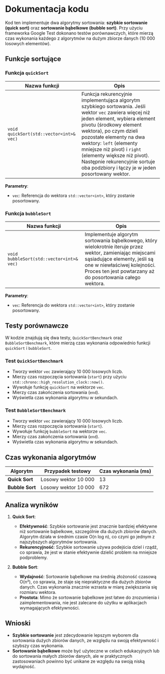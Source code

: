 # Dokumentacja kodu

Kod ten implementuje dwa algorytmy sortowania: **szybkie sortowanie (quick sort)** oraz **sortowanie bąbelkowe (bubble sort)**. Przy użyciu frameworka Google Test dokonano testów porównawczych, które mierzą czas wykonania każdego z algorytmów na dużym zbiorze danych (10 000 losowych elementów).

## Funkcje sortujące

### Funkcja `quickSort`

| Nazwa funkcji     | Opis                                                                                                              |
|--------------------|--------------------------------------------------------------------------------------------------------------------|
| `void quickSort(std::vector<int>& vec)` | Funkcja rekurencyjnie implementująca algorytm szybkiego sortowania. Jeśli wektor `vec` zawiera więcej niż jeden element, wybiera element pivotu (środkowy element wektora), po czym dzieli pozostałe elementy na dwa wektory: `left` (elementy mniejsze niż pivot) i `right` (elementy większe niż pivot). Następnie rekurencyjnie sortuje oba podzbiory i łączy je w jeden posortowany wektor. |

**Parametry**:
- `vec`: Referencja do wektora `std::vector<int>`, który zostanie posortowany.

### Funkcja `bubbleSort`

| Nazwa funkcji     | Opis                                                                                                              |
|--------------------|--------------------------------------------------------------------------------------------------------------------|
| `void bubbleSort(std::vector<int>& vec)` | Implementuje algorytm sortowania bąbelkowego, który wielokrotnie iteruje przez wektor, zamieniając miejscami sąsiadujące elementy, jeśli są one w niewłaściwej kolejności. Proces ten jest powtarzany aż do posortowania całego wektora. |

**Parametry**:
- `vec`: Referencja do wektora `std::vector<int>`, który zostanie posortowany.

## Testy porównawcze

W kodzie znajdują się dwa testy, `QuickSortBenchmark` oraz `BubbleSortBenchmark`, które mierzą czas wykonania odpowiednio funkcji `quickSort` i `bubbleSort`.

### Test `QuickSortBenchmark`

- Tworzy wektor `vec` zawierający 10 000 losowych liczb.
- Mierzy czas rozpoczęcia sortowania (`start`) przy użyciu `std::chrono::high_resolution_clock::now()`.
- Wywołuje funkcję `quickSort` na wektorze `vec`.
- Mierzy czas zakończenia sortowania (`end`).
- Wyświetla czas wykonania algorytmu w sekundach.

### Test `BubbleSortBenchmark`

- Tworzy wektor `vec` zawierający 10 000 losowych liczb.
- Mierzy czas rozpoczęcia sortowania (`start`).
- Wywołuje funkcję `bubbleSort` na wektorze `vec`.
- Mierzy czas zakończenia sortowania (`end`).
- Wyświetla czas wykonania algorytmu w sekundach.

## Czas wykonania algorytmów

| Algorytm          | Przypadek testowy       | Czas wykonania (ms)      |
|--------------------|-------------------------|--------------------------|
| **Quick Sort**     | Losowy wektor 10 000    | 13    |
| **Bubble Sort**    | Losowy wektor 10 000    | 672    |

## Analiza wyników

1. **Quick Sort**:
   - **Efektywność**: Szybkie sortowanie jest znacznie bardziej efektywne niż sortowanie bąbelkowe, szczególnie dla dużych zbiorów danych. Algorytm działa w średnim czasie O(n log n), co czyni go jednym z najszybszych algorytmów sortowania.
   - **Rekurencyjność**: Szybkie sortowanie używa podejścia dziel i rządź, co sprawia, że jest w stanie efektywnie dzielić problem na mniejsze podproblemy.

2. **Bubble Sort**:
   - **Wydajność**: Sortowanie bąbelkowe ma średnią złożoność czasową O(n²), co sprawia, że staje się niepraktyczne dla dużych zbiorów danych. Czas wykonania znacznie wzrasta w miarę zwiększania się rozmiaru wektora.
   - **Prostota**: Mimo że sortowanie bąbelkowe jest łatwe do zrozumienia i zaimplementowania, nie jest zalecane do użytku w aplikacjach wymagających efektywności.

## Wnioski

- **Szybkie sortowanie** jest zdecydowanie lepszym wyborem dla sortowania dużych zbiorów danych, ze względu na swoją efektywność i szybszy czas wykonania.
- **Sortowanie bąbelkowe** może być użyteczne w celach edukacyjnych lub do sortowania małych zbiorów danych, ale w praktycznych zastosowaniach powinno być unikane ze względu na swoją niską wydajność.

